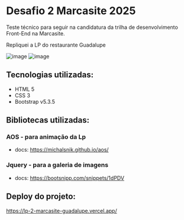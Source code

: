 # Desafio 2 Marcasite 2025

Teste técnico para seguir na candidatura da trilha de desenvolvimento Front-End na Marcasite.

Repliquei a LP do restaurante Guadalupe

![image](https://github.com/user-attachments/assets/1d5fdec7-774f-4415-918e-339ae7123f4a)
![image](https://github.com/user-attachments/assets/949c8dd8-9dab-4f92-8102-2990a1d0603b)



## Tecnologias utilizadas:
- HTML 5
- CSS 3
- Bootstrap v5.3.5

## Bibliotecas utilizadas:
 ### AOS - para animação da Lp
 - docs: https://michalsnik.github.io/aos/
 ### Jquery - para a galeria de imagens
 - docs: https://bootsnipp.com/snippets/1dPDV
 

## Deploy do projeto:
https://lp-2-marcasite-guadalupe.vercel.app/

